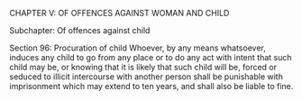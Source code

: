 CHAPTER V: OF OFFENCES AGAINST WOMAN AND CHILD

Subchapter: Of offences against child

Section 96: Procuration of child
Whoever, by any means whatsoever, induces any child to go from any place or to do any act with intent that such child may be, or knowing that it is likely that such child will be, forced or seduced to illicit intercourse with another person shall be punishable with imprisonment which may extend to ten years, and shall also be liable to fine.


